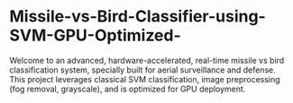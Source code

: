# Missile-vs-Bird-Classifier-using-SVM-GPU-Optimized-
Welcome to an advanced, hardware-accelerated, real-time missile vs bird classification system, specially built for aerial surveillance and defense. This project leverages classical SVM classification, image preprocessing (fog removal, grayscale), and is optimized for GPU deployment.
